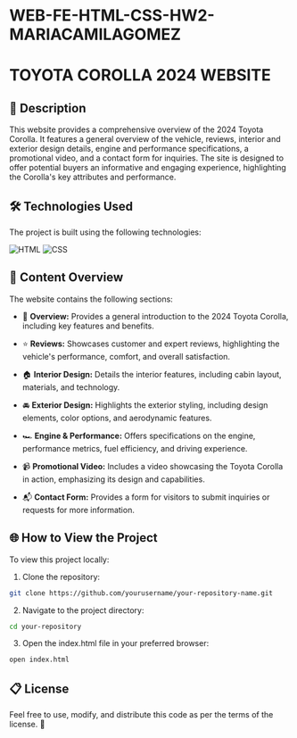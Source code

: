 # WEB-FE-HTML-CSS-HW2-MARIACAMILAGOMEZ
# TOYOTA COROLLA 2024 WEBSITE

## 📄 Description
This website provides a comprehensive overview of the 2024 Toyota Corolla. It features a general overview of the vehicle, reviews, interior and exterior design details, engine and performance specifications, a promotional video, and a contact form for inquiries. The site is designed to offer potential buyers an informative and engaging experience, highlighting the Corolla's key attributes and performance.

## 🛠️ Technologies Used
The project is built using the following technologies:

![HTML](https://img.shields.io/badge/Html-20232A?style=for-the-badge&logo=html5&logoColor=orange&color=white)
![CSS](https://img.shields.io/badge/CSS-20232A?style=for-the-badge&logo=css3&logoColor=%233899e3&color=white)

## 📑 Content Overview
The website contains the following sections:

- 🚗 **Overview:**
  Provides a general introduction to the 2024 Toyota Corolla, including key features and benefits.

- ⭐ **Reviews:**
  Showcases customer and expert reviews, highlighting the vehicle's performance, comfort, and overall satisfaction.

- 🏠 **Interior Design:**
  Details the interior features, including cabin layout, materials, and technology.

- 🚘 **Exterior Design:**
  Highlights the exterior styling, including design elements, color options, and aerodynamic features.

- 🏎️ **Engine & Performance:**
  Offers specifications on the engine, performance metrics, fuel efficiency, and driving experience.

- 📹 **Promotional Video:**
  Includes a video showcasing the Toyota Corolla in action, emphasizing its design and capabilities.

- 📬 **Contact Form:**
  Provides a form for visitors to submit inquiries or requests for more information.

## 🌐 How to View the Project
To view this project locally:

1. Clone the repository:

```bash
git clone https://github.com/yourusername/your-repository-name.git
```

2. Navigate to the project directory:

```bash
cd your-repository
```

3. Open the index.html file in your preferred browser:

```bash
open index.html
```

## 📋 License
Feel free to use, modify, and distribute this code as per the terms of the license. 🚗